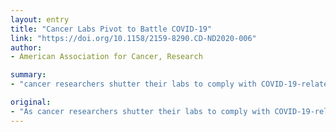 ```yaml
---
layout: entry
title: "Cancer Labs Pivot to Battle COVID-19"
link: "https://doi.org/10.1158/2159-8290.CD-ND2020-006"
author:
- American Association for Cancer, Research

summary:
- "cancer researchers shutter their labs to comply with COVID-19-related work restrictions. Some are turning their attention, resources, and technical know-how to the challenge of tackling the deadly coronavirus. battling the deadly virus has been a challenge for cancer researchers. The researchers are shuttering labs as they comply with work restrictions on the work. some have turned their attention and resources to tackling it. the challenge is being tackled by the cancer virus.. a number of cancer researchers are working with the labs are shuttered to comply."

original:
- "As cancer researchers shutter their labs to comply with COVID-19-related work restrictions, some are turning their attention, resources, and technical know-how to the challenge of tackling the deadly coronavirus."
---
```


